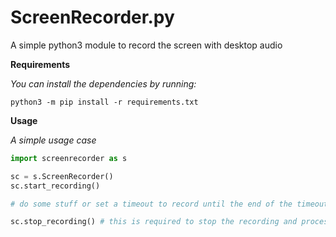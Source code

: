 # ScreenRecorder.py

A simple python3 module to record the screen with desktop audio

**Requirements**

*You can install the dependencies by running:*

```console
python3 -m pip install -r requirements.txt
```

**Usage**

*A simple usage case*

```python
import screenrecorder as s

sc = s.ScreenRecorder()
sc.start_recording()

# do some stuff or set a timeout to record until the end of the timeout

sc.stop_recording() # this is required to stop the recording and process audio and video into a file.mp4

```
